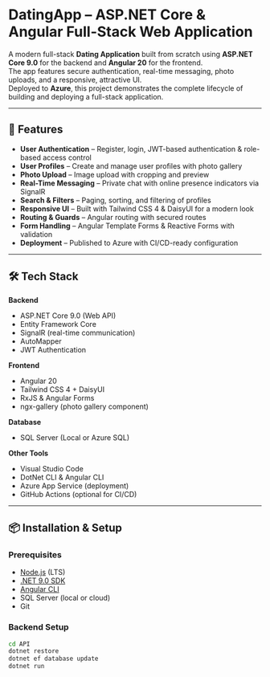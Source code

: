 # DatingApp – ASP.NET Core & Angular Full-Stack Web Application

A modern full-stack **Dating Application** built from scratch using **ASP.NET Core 9.0** for the backend and **Angular 20** for the frontend.  
The app features secure authentication, real-time messaging, photo uploads, and a responsive, attractive UI.  
Deployed to **Azure**, this project demonstrates the complete lifecycle of building and deploying a full-stack application.

---

## 🚀 Features

- **User Authentication** – Register, login, JWT-based authentication & role-based access control
- **User Profiles** – Create and manage user profiles with photo gallery
- **Photo Upload** – Image upload with cropping and preview
- **Real-Time Messaging** – Private chat with online presence indicators via SignalR
- **Search & Filters** – Paging, sorting, and filtering of profiles
- **Responsive UI** – Built with Tailwind CSS 4 & DaisyUI for a modern look
- **Routing & Guards** – Angular routing with secured routes
- **Form Handling** – Angular Template Forms & Reactive Forms with validation
- **Deployment** – Published to Azure with CI/CD-ready configuration

---

## 🛠️ Tech Stack

**Backend**  
- ASP.NET Core 9.0 (Web API)
- Entity Framework Core
- SignalR (real-time communication)
- AutoMapper
- JWT Authentication

**Frontend**  
- Angular 20
- Tailwind CSS 4 + DaisyUI
- RxJS & Angular Forms
- ngx-gallery (photo gallery component)

**Database**  
- SQL Server (Local or Azure SQL)

**Other Tools**  
- Visual Studio Code
- DotNet CLI & Angular CLI
- Azure App Service (deployment)
- GitHub Actions (optional for CI/CD)

---

## 📦 Installation & Setup

### Prerequisites
- [Node.js](https://nodejs.org/) (LTS)
- [.NET 9.0 SDK](https://dotnet.microsoft.com/en-us/download)
- [Angular CLI](https://angular.io/cli)
- SQL Server (local or cloud)
- Git

### Backend Setup
```bash
cd API
dotnet restore
dotnet ef database update
dotnet run
